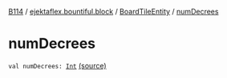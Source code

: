 [B114](../../index.md) / [ejektaflex.bountiful.block](../index.md) / [BoardTileEntity](index.md) / [numDecrees](./num-decrees.md)

# numDecrees

`val numDecrees: `[`Int`](https://kotlinlang.org/api/latest/jvm/stdlib/kotlin/-int/index.html) [(source)](https://github.com/ejektaflex/Bountiful/tree/develop/src/main/kotlin/ejektaflex/bountiful/block/BoardTileEntity.kt#L51)